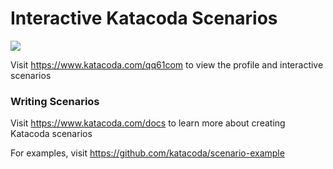 # Interactive Katacoda Scenarios

[![](http://shields.katacoda.com/katacoda/qq61com/count.svg)](https://www.katacoda.com/qq61com "Get your profile on Katacoda.com")

Visit https://www.katacoda.com/qq61com to view the profile and interactive scenarios

### Writing Scenarios
Visit https://www.katacoda.com/docs to learn more about creating Katacoda scenarios

For examples, visit https://github.com/katacoda/scenario-example
